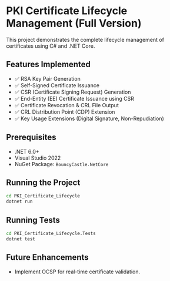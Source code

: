 # PKI Certificate Lifecycle Management (Full Version)
This project demonstrates the complete lifecycle management of certificates using C# and .NET Core.

## Features Implemented
- ✅ RSA Key Pair Generation
- ✅ Self-Signed Certificate Issuance
- ✅ CSR (Certificate Signing Request) Generation
- ✅ End-Entity (EE) Certificate Issuance using CSR
- ✅ Certificate Revocation & CRL File Output
- ✅ CRL Distribution Point (CDP) Extension
- ✅ Key Usage Extensions (Digital Signature, Non-Repudiation)

## Prerequisites
- .NET 6.0+
- Visual Studio 2022
- NuGet Package: `BouncyCastle.NetCore`

## Running the Project
```sh
cd PKI_Certificate_Lifecycle
dotnet run
```

## Running Tests
```sh
cd PKI_Certificate_Lifecycle.Tests
dotnet test
```

## Future Enhancements
- Implement OCSP for real-time certificate validation.
